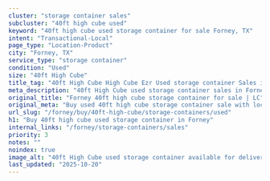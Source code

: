 ```yaml
---
cluster: "storage container sales"
subcluster: "40ft high cube used"
keyword: "40ft high cube used storage container for sale Forney, TX"
intent: "Transactional-Local"
page_type: "Location-Product"
city: "Forney, TX"
service_type: "storage container"
condition: "Used"
size: "40ft High Cube"
title_tag: "40ft High Cube High Cube Ezr Used storage container Sales in Forney | LC Container"
meta_description: "40ft High Cube used storage container sales in Forney. High cube containers with extra height. Fast delivery, competitive pricing. Serving storage containers area. Quote ID: 70K. Call (214) 524-4168 for your free quote today."
original_title: "Forney 40ft high cube storage container for sale | LC"
original_meta: "Buy used 40ft high cube storage container sale with local delivery in Forney, TX. LC Container — local Since 2003. Request a fast quote today."
url_slug: "/forney/buy/40ft-high-cube/storage-containers/used"
h1: "Buy 40ft high cube used storage container in Forney"
internal_links: "/forney/storage-containers/sales"
priority: 3
notes: ""
noindex: true
image_alt: "40ft High Cube used storage container available for delivery in Forney"
last_updated: "2025-10-20"
---
```


<!-- TODO: Add unique city/inventory copy, images, and internal links here. -->
